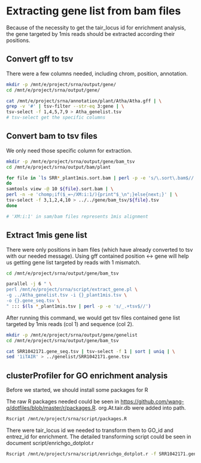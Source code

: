 # Extracting gene list from bam files

Because of the necessity to get the tair_locus id for enrichment analysis, the gene targeted by 1mis reads should be extracted according their positions.

## Convert gff to tsv

There were a few columns needed, including chrom, position, annotation.

```bash
mkdir -p /mnt/e/project/srna/output/gene/
cd /mnt/e/project/srna/output/gene/

cat /mnt/e/project/srna/annotation/plant/Atha/Atha.gff | \
grep -v '#' | tsv-filter --str-eq 3:gene | \
tsv-select -f 1,4,5,7,9 > Atha_genelist.tsv
# tsv-select get the specific columns
```

## Convert bam to tsv files

We only need those specific column for extraction.

```bash
mkdir -p /mnt/e/project/srna/output/gene/bam_tsv
cd /mnt/e/project/srna/output/bam/plant

for file in `ls SRR*_plant1mis.sort.bam | perl -p -e 's/\.sort\.bam$//'`
do
samtools view -@ 10 ${file}.sort.bam | \
perl -n -e 'chomp;if($_=~/XM:i:1/){print"$_\n";}else{next;}' | \
tsv-select -f 3,1,2,4,10 > ../../gene/bam_tsv/${file}.tsv
done

# 'XM:i:1' in sam/bam files represents 1mis alignment
```

## Extract 1mis gene list

There were only positions in bam files (which have already converted to tsv with our needed message). Using gff contained position <-> gene will help us getting gene list targeted by reads with 1 mismatch.

```bash
cd /mnt/e/project/srna/output/gene/bam_tsv

parallel -j 6 " \
perl /mnt/e/project/srna/script/extract_gene.pl \
-g ../Atha_genelist.tsv -i {}_plant1mis.tsv \
-o {}.gene_seq.tsv \
" ::: $(ls *_plant1mis.tsv | perl -p -e 's/_.+tsv$//')
```

After running this command, we would get tsv files contained gene list targeted by 1mis reads (col 1) and sequence (col 2).

```bash
mkdir -p /mnt/e/project/srna/output/gene/genelist
cd /mnt/e/project/srna/output/gene/bam_tsv

cat SRR1042171.gene_seq.tsv | tsv-select -f 1 | sort | uniq | \
sed '1iTAIR' > ../genelist/SRR1042171.gene.tsv
```

## clusterProfiler for GO enrichment analysis

Before we started, we should install some packages for R

The raw R packages needed could be seen in <https://github.com/wang-q/dotfiles/blob/master/r/packages.R>. org.At.tair.db were added into path.

```bash
Rscript /mnt/e/project/srna/script/packages.R
```

There were tair_locus id we needed to transform them to GO_id and entrez_id for enrichment. The detailed transforming script could be seen in document script/enrichgo_dotplot.r

```bash
Rscript /mnt/e/project/srna/script/enrichgo_dotplot.r -f SRR1042171.gene.tsv
```